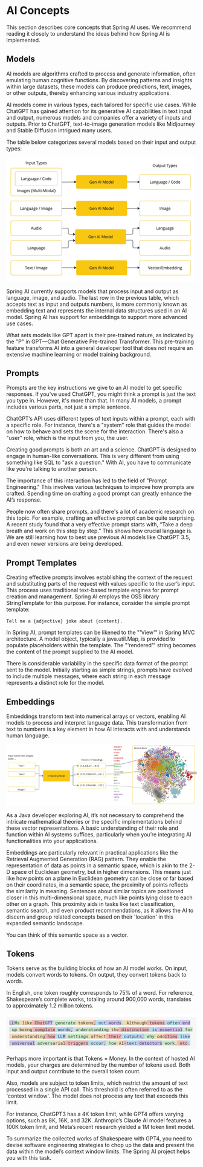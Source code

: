 # AI Concepts
This section describes core concepts that Spring AI uses. We recommend reading it closely to understand the ideas behind how Spring AI is implemented.

## Models
AI models are algorithms crafted to process and generate information, often emulating human cognitive functions. By discovering patterns and insights within large datasets, these models can produce predictions, text, images, or other outputs, thereby enhancing various industry applications.

AI models come in various types, each tailored for specific use cases. While ChatGPT has gained attention for its generative AI capabilities in text input and output, numerous models and companies offer a variety of inputs and outputs. Prior to ChatGPT, text-to-image generation models like Midjourney and Stable Diffusion intrigued many users.

The table below categorizes several models based on their input and output types:

![AI Concepts models](images/spring-ai-concepts-model-types.jpg)


Spring AI currently supports models that process input and output as language, image, and audio. The last row in the previous table, which accepts text as input and outputs numbers, is more commonly known as embedding text and represents the internal data structures used in an AI model. Spring AI has support for embeddings to support more advanced use cases.

What sets models like GPT apart is their pre-trained nature, as indicated by the "P" in GPT—Chat Generative Pre-trained Transformer. This pre-training feature transforms AI into a general developer tool that does not require an extensive machine learning or model training background.

## Prompts

Prompts are the key instructions we give to an AI model to get specific responses. If you've used ChatGPT, you might think a prompt is just the text you type in. However, it's more than that. In many AI models, a prompt includes various parts, not just a simple sentence.

ChatGPT’s API uses different types of text inputs within a prompt, each with a specific role. For instance, there's a "system" role that guides the model on how to behave and sets the scene for the interaction. There's also a "user" role, which is the input from you, the user.

Creating good prompts is both an art and a science. ChatGPT is designed to engage in human-like conversations. This is very different from using something like SQL to "ask a question." With AI, you have to communicate like you're talking to another person.

The importance of this interaction has led to the field of "Prompt Engineering." This involves various techniques to improve how prompts are crafted. Spending time on crafting a good prompt can greatly enhance the AI’s response.

People now often share prompts, and there's a lot of academic research on this topic. For example, crafting an effective prompt can be quite surprising. A recent study found that a very effective prompt starts with, “Take a deep breath and work on this step by step.” This shows how crucial language is. We are still learning how to best use previous AI models like ChatGPT 3.5, and even newer versions are being developed.

## Prompt Templates
Creating effective prompts involves establishing the context of the request and substituting parts of the request with values specific to the user’s input.
This process uses traditional text-based template engines for prompt creation and management. Spring AI employs the OSS library StringTemplate for this purpose.
For instance, consider the simple prompt template:
```
Tell me a {adjective} joke about {content}.

```

In Spring AI, prompt templates can be likened to the "'View'" in Spring MVC architecture. A model object, typically a java.util.Map, is provided to populate placeholders within the template. The "'rendered'" string becomes the content of the prompt supplied to the AI model.

There is considerable variability in the specific data format of the prompt sent to the model. Initially starting as simple strings, prompts have evolved to include multiple messages, where each string in each message represents a distinct role for the model.

## Embeddings

Embeddings transform text into numerical arrays or vectors, enabling AI models to process and interpret language data. This transformation from text to numbers is a key element in how AI interacts with and understands human language.

![Spring AI Embedding](images/spring-ai-embeddings.jpg)


As a Java developer exploring AI, it’s not necessary to comprehend the intricate mathematical theories or the specific implementations behind these vector representations. A basic understanding of their role and function within AI systems suffices, particularly when you’re integrating AI functionalities into your applications.

Embeddings are particularly relevant in practical applications like the Retrieval Augmented Generation (RAG) pattern. They enable the representation of data as points in a semantic space, which is akin to the 2-D space of Euclidean geometry, but in higher dimensions. This means just like how points on a plane in Euclidean geometry can be close or far based on their coordinates, in a semantic space, the proximity of points reflects the similarity in meaning. Sentences about similar topics are positioned closer in this multi-dimensional space, much like points lying close to each other on a graph. This proximity aids in tasks like text classification, semantic search, and even product recommendations, as it allows the AI to discern and group related concepts based on their 'location' in this expanded semantic landscape.

You can think of this semantic space as a vector.

## Tokens

Tokens serve as the building blocks of how an AI model works. On input, models convert words to tokens. On output, they convert tokens back to words.

In English, one token roughly corresponds to 75% of a word. For reference, Shakespeare’s complete works, totaling around 900,000 words, translates to approximately 1.2 million tokens.

![Chat Tokens](images/spring-ai-concepts-tokens.png)

Perhaps more important is that Tokens = Money. In the context of hosted AI models, your charges are determined by the number of tokens used. Both input and output contribute to the overall token count.

Also, models are subject to token limits, which restrict the amount of text processed in a single API call. This threshold is often referred to as the 'context window'. The model does not process any text that exceeds this limit.

For instance, ChatGPT3 has a 4K token limit, while GPT4 offers varying options, such as 8K, 16K, and 32K. Anthropic’s Claude AI model features a 100K token limit, and Meta’s recent research yielded a 1M token limit model.

To summarize the collected works of Shakespeare with GPT4, you need to devise software engineering strategies to chop up the data and present the data within the model’s context window limits. The Spring AI project helps you with this task.




